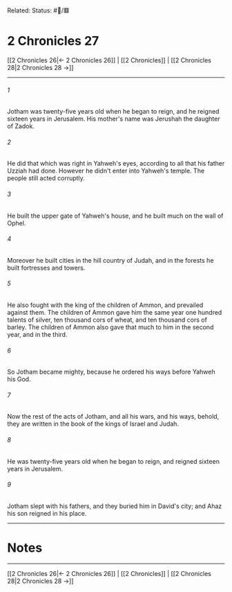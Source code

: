 Related:
Status: #📖/🟥
# 2 Chronicles 27

[[2 Chronicles 26|← 2 Chronicles 26]] | [[2 Chronicles]] | [[2 Chronicles 28|2 Chronicles 28 →]]
***



###### 1 
Jotham was twenty-five years old when he began to reign, and he reigned sixteen years in Jerusalem. His mother's name was Jerushah the daughter of Zadok. 

###### 2 
He did that which was right in Yahweh's eyes, according to all that his father Uzziah had done. However he didn't enter into Yahweh's temple. The people still acted corruptly. 

###### 3 
He built the upper gate of Yahweh's house, and he built much on the wall of Ophel. 

###### 4 
Moreover he built cities in the hill country of Judah, and in the forests he built fortresses and towers. 

###### 5 
He also fought with the king of the children of Ammon, and prevailed against them. The children of Ammon gave him the same year one hundred talents of silver, ten thousand cors of wheat, and ten thousand cors of barley. The children of Ammon also gave that much to him in the second year, and in the third. 

###### 6 
So Jotham became mighty, because he ordered his ways before Yahweh his God. 

###### 7 
Now the rest of the acts of Jotham, and all his wars, and his ways, behold, they are written in the book of the kings of Israel and Judah. 

###### 8 
He was twenty-five years old when he began to reign, and reigned sixteen years in Jerusalem. 

###### 9 
Jotham slept with his fathers, and they buried him in David's city; and Ahaz his son reigned in his place.

---
# Notes


***
[[2 Chronicles 26|← 2 Chronicles 26]] | [[2 Chronicles]] | [[2 Chronicles 28|2 Chronicles 28 →]]

